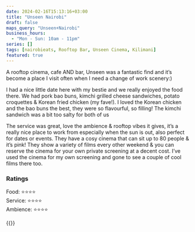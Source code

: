 ```yaml
---
date: 2024-02-16T15:13:16+03:00
title: "Unseen Nairobi"
draft: false
maps_query: "Unseen+Nairobi"
business_hours:
  - "Mon - Sun: 10am - 11pm"
series: []
tags: [nairobieats, Rooftop Bar, Unseen Cinema, Kilimani]
featured: true
---
```


A rooftop cinema, cafe AND bar, Unseen was a fantastic find and it’s become a place I visit often when I need a change of work scenery:)

I had a nice little date here with my bestie and we really enjoyed the food there. We had pork bao buns, kimchi grilled cheese sandwiches, potato croquettes & Korean fried chicken (my fave!). I loved the Korean chicken and the bao buns the best, they were so flavourful, so filling! The kimchi sandwich was a bit too salty for both of us

The service was great, love the ambience & rooftop vibes it gives, it’s a really nice place to work from especially when the sun is out, also perfect for dates or events. They have a cosy cinema that can sit up to 80 people & it’s pink! They show a variety of films every other weekend & you can reserve the cinema for your own private screening at a decent cost. I’ve used the cinema for my own screening and gone to see a couple of cool films there too.

### Ratings

Food: ⭐️⭐️⭐️⭐️<br>
Service: ⭐️⭐️⭐️⭐️<br>
Ambience: ⭐️⭐️⭐️⭐️<br>

{{<remote-image-gallery key="unseen-nairobi">}}

